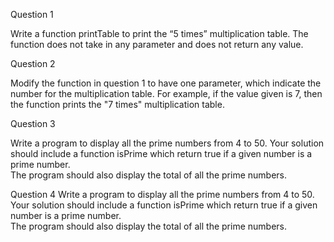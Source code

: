 Question 1

Write a function printTable to print the “5 times” multiplication table. 
The function does not take in any parameter and does not return any value.

Question 2

Modify the function in question 1 to have one parameter, which indicate the number for the 
multiplication table. For example, if the value given is 7, then the function prints 
the "7 times" multiplication table.

Question 3

Write a program to display all the prime numbers from 4 to 50. Your solution should 
include a function isPrime which return true if a given number is a prime number.  
The program should also display the total of all the prime numbers.

Question 4
Write a program to display all the prime numbers from 4 to 50. Your solution should 
include a function isPrime which return true if a given number is a prime number.  
The program should also display the total of all the prime numbers.
